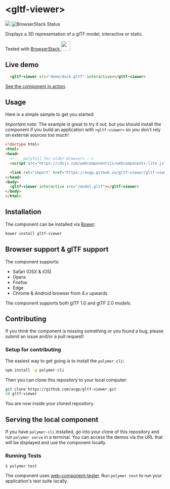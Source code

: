 # \<gltf-viewer\>

![](https://travis-ci.org/AVGP/gltf-viewer.svg?branch=master)
![BrowserStack Status](https://www.browserstack.com/automate/badge.svg?badge_key=UzNReXpkU1F0L0ZiT1Q4Zk1DNDd3WThjazVDZXRZbTRVdm5VN3BUYTdjcz0tLVVEUTZrYWhjdlR3d3U1V05ab3hqMkE9PQ==--c9e78044bc4836e4162cb00b0d45e04578e02938)

Displays a 3D representation of a glTF model, interactive or static.

Tested with [BrowserStack <img src="https://dgzoq9b5asjg1.cloudfront.net/production/images/static/header/header-logo.svg" height="30">](https://browserstack.com)

## Live demo

<!--
```
<custom-element-demo height="300">
  <template>
    <link rel="import" href="gltf-viewer.html">
    <gltf-viewer src="demo/duck.gltf" interactive></gltf-viewer>
  </template>
</custom-element-demo>
```
-->
```html
  <gltf-viewer src="demo/duck.gltf" interactive></gltf-viewer>
```

[See the component in action](https://picaosgeo.github.io/gltf-viewer).

## Usage

Here is a simple sample to get you started:

*Important note:* The example is great to try it out, but you should install the component if you build an application with `<gltf-viewer>` so you don't rely on external sources too much!

```html
<!doctype html>
<html>
<head>
  <!--  polyfill for older browsers -->
  <script src="https://cdnjs.com/webcomponentsjs/webcomponents-lite.js"></script>

  <link rel="import" href="https://avgp.github.io/gltf-viewer/gltf-viewer.html">
</head>
<body>
  <gltf-viewer interactive src="/model.gltf"></gltf-viewer>
</body>
</html>
```

## Installation

The component can be installed via [Bower](https://bower.io):

```bash
bower install gltf-viewer
```

## Browser support & glTF support

The component supports:

* Safari (OSX & iOS)
* Opera
* Firefox
* Edge
* Chrome & Android browser from 4.x upwards

The component supports both glTF 1.0 and glTF 2.0 models.

## Contributing

If you think the component is missing something or you found a bug, please submit an issue and/or a pull request!

### Setup for contributing

The easiest way to get going is to install the `polymer-cli`:

```bash
npm install -g polymer-cli
```

Then you can clone this repository to your local computer:

```bash
git clone https://github.com/avgp/gltf-viewer.git
cd gltf-viewer
```
You are now inside your cloned repository.

## Serving the local component

If you have `polymer-cli` installed, go into your clone of this repository and run `polymer serve` in a terminal.
You can access the demos via the URL that will be displayed and use the component locally.

### Running Tests
```
$ polymer test
```

The component uses [web-component-tester](https://github.com/Polymer/web-component-tester). Run `polymer test` to run your application's test suite locally.
